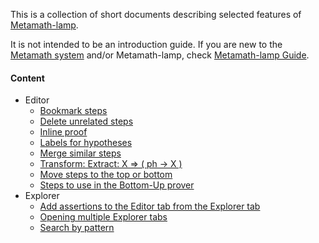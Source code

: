 This is a collection of short documents describing selected features 
of [Metamath-lamp](https://github.com/expln/metamath-lamp).

It is not intended to be an introduction guide. 
If you are new to the [Metamath system](https://us.metamath.org/) and/or Metamath-lamp, 
check [Metamath-lamp Guide](https://lamp-guide.metamath.org).

#### Content
* Editor
  - [Bookmark steps](bookmark_steps.md)
  - [Delete unrelated steps](delete_unrelated_steps.md)
  - [Inline proof](inline_proof.md)
  - [Labels for hypotheses](labels_for_hypotheses.md)
  - [Merge similar steps](merge_similar_steps.md)
  - [Transform: Extract: X ⇒ ( ph -> X )](transform_extract_for_deduction.md)
  - [Move steps to the top or bottom](move_multiple_steps.md)
  - [Steps to use in the Bottom-Up prover](steps_in_bottom_up_prover.md)
* Explorer
  - [Add assertions to the Editor tab from the Explorer tab](add_assertions_to_editor_from_explorer.md)
  - [Opening multiple Explorer tabs](multiple_explorer_tabs.md)
  - [Search by pattern](search_by_pattern.md)
